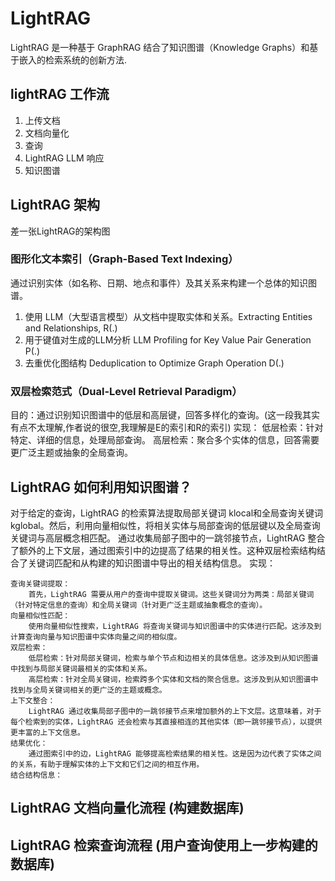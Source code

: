 # LightRAG
LightRAG 是一种基于 GraphRAG 结合了知识图谱（Knowledge Graphs）和基于嵌入的检索系统的创新方法. 

## lightRAG 工作流
1. 上传文档
2. 文档向量化
3. 查询
4. LightRAG LLM 响应
5. 知识图谱

## LightRAG 架构
差一张LightRAG的架构图
### 图形化文本索引（Graph-Based Text Indexing）
通过识别实体（如名称、日期、地点和事件）及其关系来构建一个总体的知识图谱。
1. 使用 LLM（大型语言模型）从文档中提取实体和关系。Extracting Entities and Relationships, R(.)
2. 用于键值对生成的LLM分析 LLM Profiling for Key Value Pair Generation P(.)
3. 去重优化图结构 Deduplication to Optimize Graph Operation D(.) 

### 双层检索范式（Dual-Level Retrieval Paradigm）
目的：通过识别知识图谱中的低层和高层键，回答多样化的查询。(这一段我其实有点不太理解,作者说的很空,我理解是E的索引和R的索引)
实现：
    低层检索：针对特定、详细的信息，处理局部查询。
    高层检索：聚合多个实体的信息，回答需要更广泛主题或抽象的全局查询。

## LightRAG 如何利用知识图谱？
对于给定的查询，LightRAG 的检索算法提取局部关键词 klocal​ 和全局查询关键词 kglobal​。然后，利用向量相似性，将相关实体与局部查询的低层键以及全局查询关键词与高层概念相匹配。
通过收集局部子图中的一跳邻接节点，LightRAG 整合了额外的上下文层，通过图索引中的边提高了结果的相关性。这种双层检索结构结合了关键词匹配和从构建的知识图谱中导出的相关结构信息。
实现：

    查询关键词提取：
        首先，LightRAG 需要从用户的查询中提取关键词。这些关键词分为两类：局部关键词（针对特定信息的查询）和全局关键词（针对更广泛主题或抽象概念的查询）。
    向量相似性匹配：
        使用向量相似性搜索，LightRAG 将查询关键词与知识图谱中的实体进行匹配。这涉及到计算查询向量与知识图谱中实体向量之间的相似度。
    双层检索：
        低层检索：针对局部关键词，检索与单个节点和边相关的具体信息。这涉及到从知识图谱中找到与局部关键词最相关的实体和关系。
        高层检索：针对全局关键词，检索跨多个实体和文档的聚合信息。这涉及到从知识图谱中找到与全局关键词相关的更广泛的主题或概念。
    上下文整合：
        LightRAG 通过收集局部子图中的一跳邻接节点来增加额外的上下文层。这意味着，对于每个检索到的实体，LightRAG 还会检索与其直接相连的其他实体（即一跳邻接节点），以提供更丰富的上下文信息。
    结果优化：
        通过图索引中的边，LightRAG 能够提高检索结果的相关性。这是因为边代表了实体之间的关系，有助于理解实体的上下文和它们之间的相互作用。
    结合结构信息：

## LightRAG 文档向量化流程 (构建数据库)

## LightRAG 检索查询流程 (用户查询使用上一步构建的数据库)